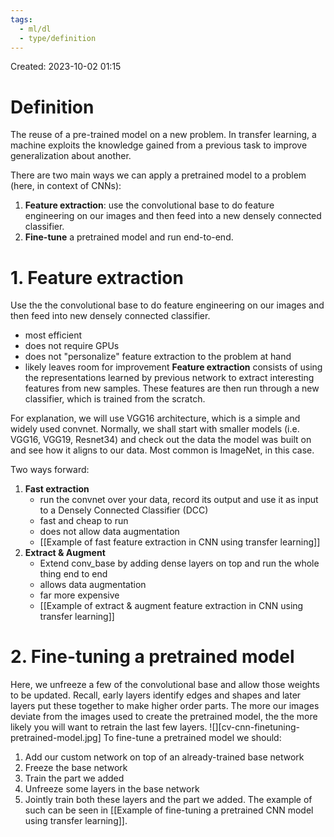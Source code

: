 ```yaml
---
tags:
  - ml/dl
  - type/definition
---
```

Created: 2023-10-02 01:15
# Definition

The reuse of a pre-trained model on a new problem. In transfer learning, a machine exploits the knowledge gained from a previous task to improve generalization about another. 

There are two main ways we can apply a pretrained model to a problem (here, in context of CNNs):
1. **Feature extraction**: use the convolutional base to do feature engineering on our images and then feed into a new densely connected classifier. 
2. **Fine-tune** a pretrained model and run end-to-end. 
# 1. Feature extraction

Use the the convolutional base to do feature engineering on our images and then feed into new densely connected classifier.
- most efficient
- does not require GPUs
- does not "personalize" feature extraction to the problem at hand
- likely leaves room for improvement
**Feature extraction** consists of using the representations learned by previous network to extract interesting features from new samples. These features are then run through a new classifier, which is trained from the scratch. 

For explanation, we will use VGG16 architecture, which is a simple and widely used convnet. Normally, we shall start with smaller models (i.e. VGG16, VGG19, Resnet34) and check out the data the model was built on and see how it aligns to our data. Most common is ImageNet, in this case.

Two ways forward:
1. **Fast extraction**
   - run the convnet over your data, record its output and use it as input to a Densely Connected Classifier (DCC)
   - fast and cheap to run
   - does not allow data augmentation
   - [[Example of fast feature extraction in CNN using transfer learning]]
2. **Extract & Augment**
   - Extend conv_base by adding dense layers on top and run the whole thing end to end
   - allows data augmentation
   - far more expensive
   - [[Example of extract & augment feature extraction in CNN using transfer learning]]

# 2. Fine-tuning a pretrained model

Here, we unfreeze a few of the convolutional base and allow those weights to be updated. Recall, early layers identify edges and shapes and later layers put these together to make higher order parts. The more our images deviate from the images used to create the pretrained model, the the more likely you will want to retrain the last few layers.
![][cv-cnn-finetuning-pretrained-model.jpg]
To fine-tune a pretrained model we should:
1. Add our custom network on top of an already-trained base network
2. Freeze the base network
3. Train the part we added
4. Unfreeze some layers in the base network
5. Jointly train both these layers and the part we added.
The example of such can be seen in [[Example of fine-tuning a pretrained CNN model using transfer learning]].
